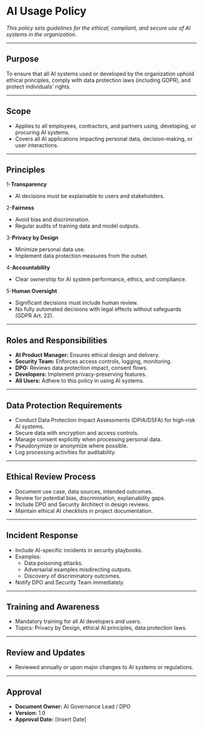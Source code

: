 # AI Usage Policy

_This policy sets guidelines for the ethical, compliant, and secure use of AI systems in the organization._

---

## Purpose
To ensure that all AI systems used or developed by the organization uphold ethical principles, comply with data protection laws (including GDPR), and protect individuals’ rights.

---

## Scope
- Applies to all employees, contractors, and partners using, developing, or procuring AI systems.
- Covers all AI applications impacting personal data, decision-making, or user interactions.

---

## Principles

1-**Transparency**
- AI decisions must be explainable to users and stakeholders.

2-**Fairness**
- Avoid bias and discrimination.
- Regular audits of training data and model outputs.

3-**Privacy by Design**
- Minimize personal data use.
- Implement data protection measures from the outset.

4-**Accountability**
- Clear ownership for AI system performance, ethics, and compliance.

5-**Human Oversight**
- Significant decisions must include human review.
- No fully automated decisions with legal effects without safeguards (GDPR Art. 22).

---

## Roles and Responsibilities

- **AI Product Manager:** Ensures ethical design and delivery.
- **Security Team:** Enforces access controls, logging, monitoring.
- **DPO:** Reviews data protection impact, consent flows.
- **Developers:** Implement privacy-preserving features.
- **All Users:** Adhere to this policy in using AI systems.

---

## Data Protection Requirements

- Conduct Data Protection Impact Assessments (DPIA/DSFA) for high-risk AI systems.
- Secure data with encryption and access controls.
- Manage consent explicitly when processing personal data.
- Pseudonymize or anonymize where possible.
- Log processing activities for auditability.

---

## Ethical Review Process

- Document use case, data sources, intended outcomes.
- Review for potential bias, discrimination, explainability gaps.
- Include DPO and Security Architect in design reviews.
- Maintain ethical AI checklists in project documentation.

---

## Incident Response

- Include AI-specific incidents in security playbooks.
- Examples:
  - Data poisoning attacks.
  - Adversarial examples misdirecting outputs.
  - Discovery of discriminatory outcomes.
- Notify DPO and Security Team immediately.

---

## Training and Awareness

- Mandatory training for all AI developers and users.
- Topics: Privacy by Design, ethical AI principles, data protection laws.

---

## Review and Updates

- Reviewed annually or upon major changes to AI systems or regulations.

---

## Approval
- **Document Owner:** AI Governance Lead / DPO
- **Version:** 1.0
- **Approval Date:** [Insert Date]

